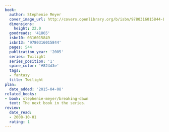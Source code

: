 ```yaml
---
book:
  author: Stephenie Meyer
  cover_image_url: http://covers.openlibrary.org/b/isbn/9780316015844-L.jpg
  dimensions:
    height: 22.0
  goodreads: '41865'
  isbn10: 0316015849
  isbn13: '9780316015844'
  pages: 544
  publication_year: '2005'
  series: Twilight
  series_position: '1'
  spine_color: '#824d3e'
  tags:
  - fantasy
  title: Twilight
plan:
  date_added: '2015-04-08'
related_books:
- book: stephenie-meyer/breaking-dawn
  text: The next book in the series.
review:
  date_read:
  - 2008-10-01
  rating: 1
---
```

